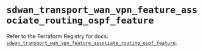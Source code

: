 # `sdwan_transport_wan_vpn_feature_associate_routing_ospf_feature`

Refer to the Terraform Registry for docs: [`sdwan_transport_wan_vpn_feature_associate_routing_ospf_feature`](https://registry.terraform.io/providers/ciscodevnet/sdwan/0.8.0/docs/resources/transport_wan_vpn_feature_associate_routing_ospf_feature).
